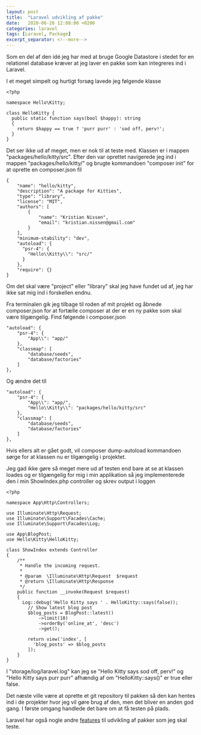 ```yaml
---
layout: post
title:  "Laravel udvikling af pakke"
date:   2020-06-26 12:08:00 +0200
categories: laravel
tags: [Laravel, Package]
excerpt_separator: <!--more-->
---
```

Som en del af den idé jeg har med at bruge Google Datastore i stedet for en relationel database kræver at jeg laver en pakke som kan integreres ind i Laravel.
<!--more-->
I et meget simpelt og hurtigt forsøg lavede jeg følgende klasse
```
<?php

namespace Hello\Kitty;

class HelloKitty {
  public static function says(bool $happy): string
  {
    return $happy == true ? 'purr purr' : 'sod off, perv!';
  }
}
```
Det ser ikke ud af meget, men er nok til at teste med. Klassen er i mappen "packages/hello/kitty/src". Efter den var oprettet navigerede jeg ind i mappen "packages/hello/kitty/" og brugte kommandoen "composer init" for at oprette en composer.json fil
```
{
    "name": "hello/kitty",
    "description": "A package for Kitties",
    "type": "library",
    "license": "MIT",
    "authors": [
        {
            "name": "Kristian Nissen",
            "email": "kristian.nissen@gmail.com"
        }
    ],
    "minimum-stability": "dev",
    "autoload": {
      "psr-4": {
        "Hello\\Kitty\\": "src/"
      }
    },
    "require": {}
}
```
Om det skal være "project" eller "library" skal jeg have fundet ud af, jeg har ikke sat mig ind i forskellen endnu.

Fra terminalen gik jeg tilbage til roden af mit projekt og åbnede composer.json for at fortælle composer at der er en ny pakke som skal være tilgængelig. Find følgende i composer.json
```
"autoload": {
    "psr-4": {
        "App\\": "app/"
    },
    "classmap": [
        "database/seeds",
        "database/factories"
    ]
},
```
Og ændre det til
```
"autoload": {
    "psr-4": {
        "App\\": "app/",
        "Hello\\Kitty\\": "packages/hello/kitty/src"
    },
    "classmap": [
        "database/seeds",
        "database/factories"
    ]
},
```
Hvis ellers alt er gået godt, vil composer dump-autoload kommandoen sørge for at klassen nu er tilgængelig i projektet.

Jeg gad ikke gøre så meget mere ud af testen end bare at se at klassen loades og er tilgængelig for mig i min applikation så jeg implementerede den i min ShowIndex.php controller og skrev output i loggen
```
<?php

namespace App\Http\Controllers;

use Illuminate\Http\Request;
use Illuminate\Support\Facades\Cache;
use Illuminate\Support\Facades\Log;

use App\BlogPost;
use Hello\Kitty\HelloKitty;

class ShowIndex extends Controller
{
    /**
     * Handle the incoming request.
     *
     * @param  \Illuminate\Http\Request  $request
     * @return \Illuminate\Http\Response
     */
    public function __invoke(Request $request)
    {
      Log::debug('Hello Kitty says ' . HelloKitty::says(false));
        // Show latest blog post
        $blog_posts = BlogPost::latest()
            ->limit(10)
            ->orderBy('online_at', 'desc')
            ->get();

        return view('index', [
          'blog_posts' => $blog_posts
        ]);
    }
}
```
I "storage/log/laravel.log" kan jeg se "Hello Kitty says sod off, perv!" og "Hello Kitty says purr purr" afhændig af om "HelloKitty::says()" er true eller false.

Det næste ville være at oprette et git repository til pakken så den kan hentes ind i de projekter hvor jeg vil gøre brug af den, men det bliver en anden god gang. I første omgang handlede det bare om at få testen på plads.

Laravel har også nogle andre [features](https://laravel.com/docs/7.x/packages) til udvikling af pakker som jeg skal teste.